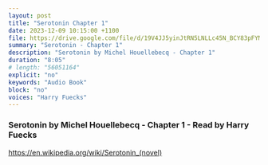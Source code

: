 ```yaml
---
layout: post
title: "Serotonin Chapter 1"
date: 2023-12-09 10:15:00 +1100
file: https://drive.google.com/file/d/19V4JJ5yinJtRN5LNLLc45N_BCY83pFYM/view?usp=drive_link
summary: "Serotonin - Chapter 1"
description: "Serotonin by Michel Houellebecq - Chapter 1"
duration: "8:05" 
# length: "56051164"
explicit: "no" 
keywords: "Audio Book"
block: "no" 
voices: "Harry Fuecks"
---
```


### Serotonin by Michel Houellebecq - Chapter 1 - Read by Harry Fuecks

https://en.wikipedia.org/wiki/Serotonin_(novel)


